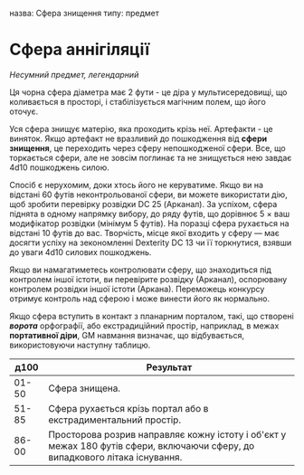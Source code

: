 назва: Сфера знищення типу: предмет

# Сфера аннігіляції
_Несумний предмет, легендарний_

Ця чорна сфера діаметра має 2 фути - це діра у мультисередовищі, що коливається в просторі, і стабілізується магічним полем, що його оточує.

Уся сфера знищує матерію, яка проходить крізь неї. Артефакти - це виняток. Якщо артефакт не вразливий до пошкодження від **сфери знищення**, це переходить через сферу непошкодженої сфери. Все, що торкається сфери, але не зовсім поглинає та не знищується нею завдає 4d10 пошкоджень силою.

Спосіб є нерухомим, доки хтось його не керуватиме. Якщо ви на відстані 60 футів неконтрольованої сфери, ви можете використати дію, щоб зробити перевірку розвідки DC 25 (Арканал). За успіхом, сфера піднята в одному напрямку вибору, до ряду футів, що дорівнює 5 × ваш модифікатор розвідки (мінімум 5 футів). На поразці сфера рухається на відстані 10 футів до вас. Творчість, місце якої входить у сферу — має досягти успіху на зекономленні Dexterity DC 13 чи її торкнутися, взявши до уваги 4d10 силових пошкоджень.

Якщо ви намагатиметесь контролювати сферу, що знаходиться під контролем іншої істоти, ви перевірите розвідку (Арканал), оспорювану контролем розвідки іншої істоти (Аркана). Переможець конкурсу отримує контроль над сферою і може винести його як нормально.

Якщо сфера вступить в контакт з планарним порталом, такі, що створені **_ворота_** орфографії, або екстрадиційний простір, наприклад, в межах **портативної діри**, GM навмання визначає, що відбувається, використовуючи наступну таблицю.

| д100  | Результат                                                                                                                    |
| ----- | ---------------------------------------------------------------------------------------------------------------------------- |
| 01-50 | Сфера знищена.                                                                                                               |
| 51-85 | Сфера рухається крізь портал або в екстрадиментальний простір.                                                               |
| 86-00 | Просторова розрив направляє кожну істоту і об'єкт у межах 180 футів сфери, включаючи сферу, до випадкового літака існування. |